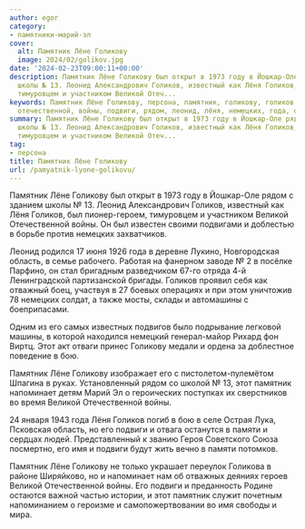 ```yaml
---
author: egor
category:
- памятники-марий-эл
cover:
  alt: Памятник Лёне Голикову
  image: 2024/02/golikov.jpg
date: '2024-02-23T09:00:11+00:00'
description: Памятник Лёне Голикову был открыт в 1973 году в Йошкар-Оле рядом с зданием
  школы № 13. Леонид Александрович Голиков, известный как Лёня Голиков, был пионер-героем,
  тимуровцем и участником Великой Отеч...
keywords: Памятник Лёне Голикову, персона, памятник, голикову, голиков, лёне, великой,
  отечественной, войны, подвиги, рядом, леонид, лёня, немецких, года, область, бою
summary: Памятник Лёне Голикову был открыт в 1973 году в Йошкар-Оле рядом с зданием
  школы № 13. Леонид Александрович Голиков, известный как Лёня Голиков, был пионер-героем,
  тимуровцем и участником Великой Отеч...
tag:
- персона
title: Памятник Лёне Голикову
url: /pamyatnik-lyone-golikovu/
---
```


Памятник Лёне Голикову был открыт в 1973 году в Йошкар-Оле рядом с зданием школы № 13. Леонид Александрович Голиков, известный как Лёня Голиков, был пионер-героем, тимуровцем и участником Великой Отечественной войны. Он был известен своими подвигами и доблестью в борьбе против немецких захватчиков.

Леонид родился 17 июня 1926 года в деревне Лукино, Новгородская область, в семье рабочего. Работая на фанерном заводе № 2 в посёлке Парфино, он стал бригадным разведчиком 67-го отряда 4-й Ленинградской партизанской бригады. Голиков проявил себя как отважный боец, участвуя в 27 боевых операциях и при этом уничтожив 78 немецких солдат, а также мосты, склады и автомашины с боеприпасами.

Одним из его самых известных подвигов было подрывание легковой машины, в которой находился немецкий генерал-майор Рихард фон Виртц. Этот акт отваги принес Голикову медали и ордена за доблестное поведение в бою.

Памятник Лёне Голикову изображает его с пистолетом-пулемётом Шпагина в руках. Установленный рядом со школой № 13, этот памятник напоминает детям Марий Эл о героических поступках их сверстников  во время Великой Отечественной войны.

24 января 1943 года Лёня Голиков погиб в бою в селе Острая Лука, Псковская область, но его подвиги и отвага останутся в памяти и сердцах людей. Представленный к званию Героя Советского Союза посмертно, его имя и подвиги будут жить вечно в памяти потомков.

Памятник Лёне Голикову не только украшает переулок Голикова в районе Ширяйково, но и напоминает нам об отважных деяниях героев Великой Отечественной войны. Его подвиги и преданность Родине остаются важной частью истории, и этот памятник служит почетным напоминанием о героизме и самопожертвовании во имя свободы и мира.